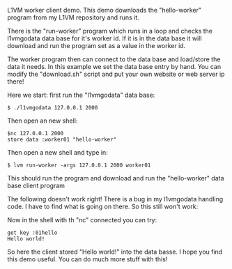 L1VM worker client demo.
This demo downloads the "hello-worker" program from my L1VM repository and runs it.

There is the "run-worker" program which runs in a loop and checks the l1vmgodata data base for it's worker id. If it is in the data base it will download and run the program set as a value in the worker id.

The worker program then can connect to the data base and load/store the data it needs.
In this example we set the data base entry by hand. You can modify the "download.sh" script and put your own website or web server ip there!

Here we start: first run the "l1vmgodata" data base:

```
$ ./l1vmgodata 127.0.0.1 2000
```

Then open an new shell:

```
$nc 127.0.0.1 2000
store data :worker01 "hello-worker"
```

Then open a new shell and type in:

```
$ lvm run-worker -args 127.0.0.1 2000 worker01
```

This should run the program and download and run the "hello-worker" data base client program

The following doesn't work right! There is a bug in my l1vmgodata handling code.
I have to find what is going on there. So this still won't work:

Now in the shell with th "nc" connected you can try:

```
get key :01hello
Hello world!
```

So here the client stored "Hello world!" into the data basse.
I hope you find this demo useful. You can do much more stuff with this!

